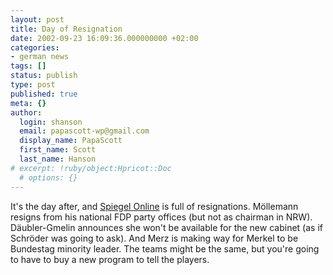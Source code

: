 ```yaml
---
layout: post
title: Day of Resignation
date: 2002-09-23 16:09:36.000000000 +02:00
categories:
- german news
tags: []
status: publish
type: post
published: true
meta: {}
author:
  login: shanson
  email: papascott-wp@gmail.com
  display_name: PapaScott
  first_name: Scott
  last_name: Hanson
# excerpt: !ruby/object:Hpricot::Doc
  # options: {}
---
```

<p>It's the day after, and <a href="http://www.spiegel.de/">Spiegel Online</a> is full of resignations. Möllemann resigns from his national FDP party offices (but not as chairman in NRW). Däubler-Gmelin announces she won't be available for the new cabinet (as if Schröder was going to ask). And Merz is making way for Merkel to be Bundestag minority leader. The teams might be the same, but you're going to have to buy a new program to tell the players.</p>
